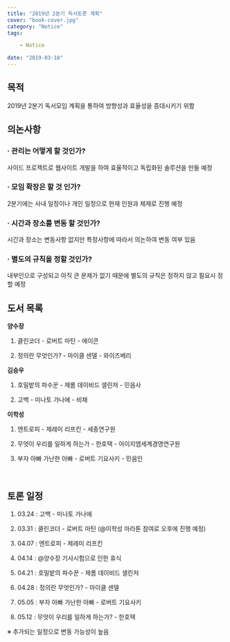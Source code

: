 ```yaml
---
title: "2019년 2분기 독서토론 계획"
cover: "book-cover.jpg"
category: "Notice"
tags:

    - Notice

date: "2019-03-18"
---
```


## 목적

2019년 2분기 독서모임 계획을 통하여 방향성과 효율성을 증대시키기 위함

## 의논사항


### · 관리는 어떻게 할 것인가?

사이드 프로젝트로 웹사이트 개발을 하여 효율적이고 독립화된 솔루션을 만들 예정

### · 모임 확장은 할 것 인가?

2분기에는 사내 일정이나 개인 일정으로 현재 인원과 체제로 진행 예정

### · 시간과 장소를 변동 할 것인가?

시간과 장소는 변동사항 없지만 특정사항에 따라서 의논하여 변동 여부 있음

### · 별도의 규칙을 정할 것인가?

내부인으로 구성되고 아직 큰 문제가 없기 때문에 별도의 규칙은 정하지 않고 필요시 정할 예정

## 도서 목록

**양수장**

1. 클린코더 - 로버트 마틴 - 에이콘

2. 정의란 무엇인가? - 마이클 센델 - 와이즈베리

**김승우**

1. 호밀밭의 파수꾼 - 제롬 데이비드 샐린저 - 민음사

2. 고백 - 미나토 가나에 - 비채

**이학성**

1. 엔트로피 - 제레미 리프킨 - 세종연구원

2. 무엇이 우리를 일하게 하는가 - 한호택 - 아이지엠세계경영연구원

3. 부자 아빠 가난한 아빠 - 로버트 기요사키 - 민음인

​

## 토론 일정

1. 03.24 : 고백 - 미나토 가나에

2. 03.31 : 클린코더 - 로버트 마틴 (@이학성 마라톤 참여로 오후에 진행 예정)

3. 04.07 : 엔트로피 - 제레미 리프킨

4. 04.14 : @양수장 기사시험으로 인한 휴식

5. 04.21 : 호밀밭의 파수꾼 - 제롬 데이비드 샐린저

6. 04.28 : 정의란 무엇인가? - 마이클 센델

7. 05.05 : 부자 아빠 가난한 아빠 - 로버트 기요사키

8. 05.12 : 무엇이 우리를 일하게 하는가? - 한호택

※ 추가되는 일정으로 변동 가능성이 높음
